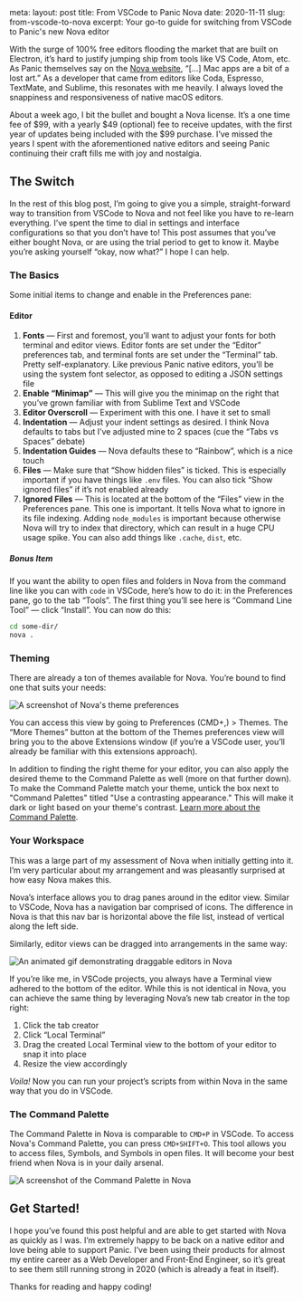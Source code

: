 <route lang="yaml">
meta:
  layout: post
  title: From VSCode to Panic Nova
  date: 2020-11-11
  slug: from-vscode-to-nova
  excerpt: Your go-to guide for switching from VSCode to Panic's new Nova editor
</route>

With the surge of 100% free editors flooding the market that are built on Electron, it’s hard to justify jumping ship from tools like VS Code, Atom, etc. As Panic themselves say on the [Nova website](https://nova.app/), “[…] Mac apps are a bit of a lost art.” As a developer that came from editors like Coda, Espresso, TextMate, and Sublime, this resonates with me heavily. I always loved the snappiness and responsiveness of native macOS editors.

About a week ago, I bit the bullet and bought a Nova license. It’s a one time fee of $99, with a yearly $49 (optional) fee to receive updates, with the first year of updates being included with the \$99 purchase. I’ve missed the years I spent with the aforementioned native editors and seeing Panic continuing their craft fills me with joy and nostalgia.

## The Switch

In the rest of this blog post, I’m going to give you a simple, straight-forward way to transition from VSCode to Nova and not feel like you have to re-learn everything. I’ve spent the time to dial in settings and interface configurations so that you don’t have to! This post assumes that you’ve either bought Nova, or are using the trial period to get to know it. Maybe you’re asking yourself “okay, now what?” I hope I can help.

### The Basics

Some initial items to change and enable in the Preferences pane:

#### Editor

1. **Fonts** — First and foremost, you’ll want to adjust your fonts for both terminal and editor views. Editor fonts are set under the “Editor” preferences tab, and terminal fonts are set under the “Terminal” tab. Pretty self-explanatory. Like previous Panic native editors, you’ll be using the system font selector, as opposed to editing a JSON settings file
2. **Enable “Minimap”** — This will give you the minimap on the right that you’ve grown familiar with from Sublime Text and VSCode
3. **Editor Overscroll** — Experiment with this one. I have it set to small
4. **Indentation** — Adjust your indent settings as desired. I think Nova defaults to tabs but I’ve adjusted mine to 2 spaces (cue the “Tabs vs Spaces” debate)
5. **Indentation Guides** — Nova defaults these to “Rainbow”, which is a nice touch
6. **Files** — Make sure that “Show hidden files” is ticked. This is especially important if you have things like `.env` files. You can also tick “Show ignored files” if it’s not enabled already
7. **Ignored Files** — This is located at the bottom of the “Files” view in the Preferences pane. This one is important. It tells Nova what to ignore in its file indexing. Adding `node_modules` is important because otherwise Nova will try to index that directory, which can result in a huge CPU usage spike. You can also add things like `.cache`, `dist`, etc.

##### Bonus Item

If you want the ability to open files and folders in Nova from the command line like you can with `code` in VSCode, here’s how to do it: in the Preferences pane, go to the tab “Tools”. The first thing you’ll see here is “Command Line Tool” — click “Install”. You can now do this:

```sh
cd some-dir/
nova .
```

### Theming

There are already a ton of themes available for Nova. You’re bound to find one that suits your needs:

![A screenshot of Nova's theme preferences](/images/journal/nova-themes.png)

You can access this view by going to Preferences (CMD+,) > Themes. The “More Themes” button at the bottom of the Themes preferences view will bring you to the above Extensions window (if you’re a VSCode user, you’ll already be familiar with this extensions approach).

In addition to finding the right theme for your editor, you can also apply the desired theme to the Command Palette as well (more on that further down). To make the Command Palette match your theme, untick the box next to "Command Palettes" titled "Use a contrasting appearance." This will make it dark or light based on your theme's contrast. [Learn more about the Command Palette](#the-command-palette).

### Your Workspace

This was a large part of my assessment of Nova when initially getting into it. I’m very particular about my arrangement and was pleasantly surprised at how easy Nova makes this.

Nova’s interface allows you to drag panes around in the editor view. Similar to VSCode, Nova has a navigation bar comprised of icons. The difference in Nova is that this nav bar is horizontal above the file list, instead of vertical along the left side.

Similarly, editor views can be dragged into arrangements in the same way:

![An animated gif demonstrating draggable editors in Nova](/images/journal/nova-draggable-editors.gif)

If you’re like me, in VSCode projects, you always have a Terminal view adhered to the bottom of the editor. While this is not identical in Nova, you can achieve the same thing by leveraging Nova’s new tab creator in the top right:

1. Click the tab creator
2. Click “Local Terminal”
3. Drag the created Local Terminal view to the bottom of your editor to snap it into place
4. Resize the view accordingly

_Voila!_ Now you can run your project’s scripts from within Nova in the same way that you do in VSCode.

### The Command Palette

The Command Palette in Nova is comparable to `CMD+P` in VSCode. To access Nova's Command Palette, you can press `CMD+SHIFT+O`. This tool allows you to access files, Symbols, and Symbols in open files. It will become your best friend when Nova is in your daily arsenal.

![A screenshot of the Command Palette in Nova](/images/journal/nova-command-palette.png)

## Get Started!

I hope you’ve found this post helpful and are able to get started with Nova as quickly as I was. I’m extremely happy to be back on a native editor and love being able to support Panic. I’ve been using their products for almost my entire career as a Web Developer and Front-End Engineer, so it’s great to see them still running strong in 2020 (which is already a feat in itself).

Thanks for reading and happy coding!
